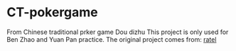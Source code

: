 # CT-pokergame
 From Chinese traditional prker game Dou dizhu
 This project is only used for Ben Zhao and Yuan Pan practice.
 The original project comes from: [ratel](https://github.com/ainilili/ratel)